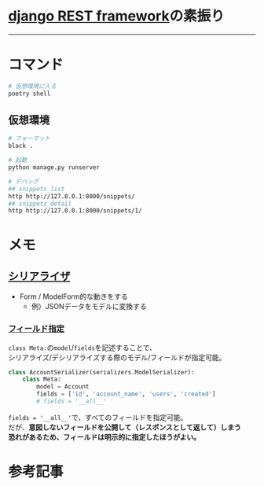 # [django REST framework](https://www.django-rest-framework.org)の素振り

---

# コマンド

```bash
# 仮想環境に入る
poetry shell
```

## 仮想環境

```bash
# フォーマット
black .

# 起動
python manage.py runserver

# デバッグ
## snippets_list
http http://127.0.0.1:8000/snippets/
## snippets_detail
http http://127.0.0.1:8000/snippets/1/
```

# メモ

## [シリアライザ](https://www.django-rest-framework.org/api-guide/serializers/)

- Form / ModelForm的な動きをする
  - 例）JSONデータをモデルに変換する

### [フィールド指定](https://www.django-rest-framework.org/api-guide/serializers/#specifying-which-fields-to-include)

`class Meta:`の`model`/`fields`を記述することで、  
シリアライズ/デシリアライズする際のモデル/フィールドが指定可能。

```python
class AccountSerializer(serializers.ModelSerializer):
    class Meta:
        model = Account
        fields = ['id', 'account_name', 'users', 'created']
        # fields = '__all__'
```

`fields = '__all__'`で、すべてのフィールドを指定可能。  
だが、**意図しないフィールドを公開して（レスポンスとして返して）しまう**  
**恐れがあるため、フィールドは明示的に指定したほうがよい。**

# 参考記事

